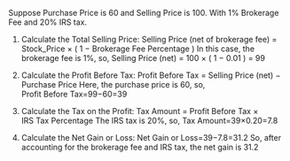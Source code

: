 Suppose Purchase Price is 60 and Selling Price is 100. With 1% Brokerage Fee and 20% IRS tax.

1. Calculate the Total Selling Price:
Selling Price (net of brokerage fee) = Stock_Price × ( 1 − Brokerage Fee Percentage )
In this case, the brokerage fee is 1%, so, Selling Price (net) = 100 × ( 1 − 0.01 ) = 99

2. Calculate the Profit Before Tax:
Profit Before Tax = Selling Price (net) − Purchase Price
Here, the purchase price is 60, so, Profit Before Tax=99−60=39

3. Calculate the Tax on the Profit:
Tax Amount = Profit Before Tax × IRS Tax Percentage
The IRS tax is 20%, so, Tax Amount=39×0.20=7.8

4. Calculate the Net Gain or Loss:
Net Gain or Loss=39−7.8=31.2
So, after accounting for the brokerage fee and IRS tax, the net gain is 31.2
